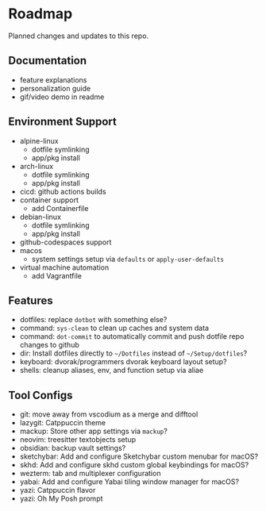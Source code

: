 # Roadmap

Planned changes and updates to this repo.

## Documentation

- feature explanations
- personalization guide
- gif/video demo in readme

## Environment Support

- alpine-linux
  - dotfile symlinking
  - app/pkg install
- arch-linux
  - dotfile symlinking
  - app/pkg install
- cicd: github actions builds
- container support
  - add Containerfile
- debian-linux
  - dotfile symlinking
  - app/pkg install
- github-codespaces support
- macos
  - system settings setup via `defaults` or `apply-user-defaults`
- virtual machine automation
  - add Vagrantfile

## Features

- dotfiles: replace `dotbot` with something else?
- command: `sys-clean` to clean up caches and system data
- command: `dot-commit` to automatically commit and push dotfile repo changes to
  github
- dir: Install dotfiles directly to `~/Dotfiles` instead of `~/Setup/dotfiles`?
- keyboard: dvorak/programmers dvorak keyboard layout setup?
- shells: cleanup aliases, env, and function setup via aliae

## Tool Configs

- git: move away from vscodium as a merge and difftool
- lazygit: Catppuccin theme
- mackup: Store other app settings via `mackup`?
- neovim: treesitter textobjects setup
- obsidian: backup vault settings?
- sketchybar: Add and configure Sketchybar custom menubar for macOS?
- skhd: Add and configure skhd custom global keybindings for macOS?
- wezterm: tab and multiplexer configuration
- yabai: Add and configure Yabai tiling window manager for macOS?
- yazi: Catppuccin flavor
- yazi: Oh My Posh prompt
